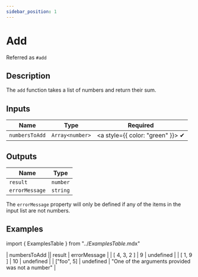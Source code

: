 ```yaml
---
sidebar_position: 1
---
```


# Add
Referred as `#add`

## Description
The `add` function takes a list of numbers and return their sum.

## Inputs
| Name | Type | Required |
|------|------|:--------:|
| `numbersToAdd` | `Array<number>` | <a style={{ color: "green" }}> ✔ </a>


## Outputs
| Name | Type |
|------|------|
| `result` | `number` |
| `errorMessage` | `string` |

The `errorMessage` property will only be defined if any of the items in the input list are not numbers.

## Examples
import { ExamplesTable } from "../_ExamplesTable_.mdx"

<ExamplesTable>
| numbersToAdd || result | errorMessage |
| [ 4, 3, 2 ] | 9 | undefined |
| [ 1, 9 ] | 10 | undefined |
| ["foo", 5] | undefined | "One of the arguments provided was not a number" |
</ExamplesTable>
